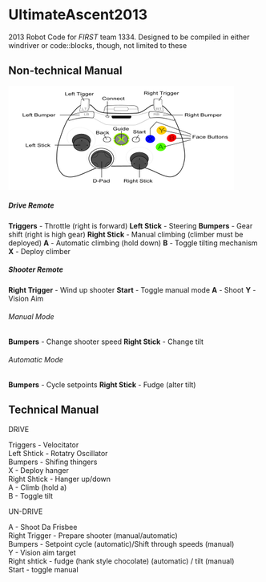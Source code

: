 UltimateAscent2013
==================

2013 Robot Code for _FIRST_ team 1334.  Designed to be compiled in either windriver or code::blocks, though, not limited to these

Non-technical Manual
--------------------

![xbox controller][xbox]

##### Drive Remote #####

**Triggers** - Throttle (right is forward)
**Left Stick** - Steering
**Bumpers** - Gear shift (right is high gear)
**Right Stick** - Manual climbing (climber must be deployed)
**A** - Automatic climbing (hold down)
**B** - Toggle tilting mechanism
**X** - Deploy climber

##### Shooter Remote #####

**Right Trigger** - Wind up shooter
**Start** - Toggle manual mode
**A** - Shoot
**Y** - Vision Aim

###### Manual Mode ######

**Bumpers** - Change shooter speed
**Right Stick** - Change tilt

###### Automatic Mode ######

**Bumpers** - Cycle setpoints
**Right Stick** - Fudge (alter tilt)


Technical Manual
----------------

DRIVE

Triggers - Velocitator  
Left Shtick - Rotatry Oscillator  
Bumpers - Shifing thingers  
X - Deploy hanger  
Right Shtick - Hanger up/down  
A - Climb (hold a)  
B - Toggle tilt  

UN-DRIVE

A - Shoot Da Frisbee  
Right Trigger - Prepare shooter (manual/automatic)  
Bumpers - Setpoint cycle (automatic)/Shift through speeds (manual)  
Y - Vision aim target  
Right shtick - fudge (hank style chocolate) (automatic) / tilt (manual)  
Start - toggle manual  


[xbox]: xbox-controller.png  "XBOX Controller"